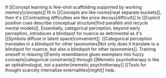 If [[Concept learning is few-shot scaffolding supported by working memory|concepts]] fit in [[Concepts are like rooms|neat separate buckets]], then it's [[Contrasting difficulties are like price decoys|difficult]] to [[Explicit position cues describe conceptual structure|find parallels and recycle mental models]]. Essentially, categorical perception, beyond early perception, introduces a blindspot for nuance as detrimental as it's [[Symbols diffuse in latent space|convenient]]. [[Categorical perception translates in a blindspot for other taxonomies|Not only does it translate to a blindspot for nuance, but also a blindspot for other taxonomies]]. Training oneself in relaxing [[Family resemblance glues exemplars into fuzzy concepts|categorical constraints]] through [[Memetic psychotherapy is like an ophtalmologist, not a painter|memetic psychotherapy]] [[Tools for thought scarcely internalize externalities|might]] help.